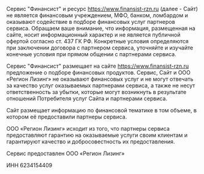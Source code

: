 
Сервис "Финансист" и ресурс https://www.finansist-rzn.ru (далее - Сайт) не является финансовым учреждением, МФО, банком, ломбардом и оказывают содействие в подборе финансовых услуг партнеров сервиса.
Обращаем ваше внимание, что информация, размещенная на сайте, носит информационный характер
и не является публичной офертой согласно ст. 437 ГК РФ. Конкретные условия определяются при заключении договора с партнером сервиса, уточняйте
и изучайте конечные условия при прямом общении с партнерами сервиса.

Сервис "Финансист" размещает на сайте https://www.finansist-rzn.ru предложение о подборе финансовых продуктов. Сервис, Сайт и ООО «Регион Лизинг» не оказывают финансовых услуг и не могут отвечать за качество услуг оказываемых партнерами сервиса,
а также не несут ответственность за убытки, которые могут возникнуть в результате отношений Потребителя услуг Сайта и партнерами сервиса.

Сайт размещает информацию по финансовой тематике в том объеме, в котором её предоставили партнеры сервиса.

ООО «Регион Лизинг» исходит из того, что партнеры сервиса предоставляют гарантию на оказываемые услуги своим клиентам
и гарантируют качество и добросовестность их предоставления.

Сервис предоставлен ООО «Регион Лизинг»

ИНН 6234154409
